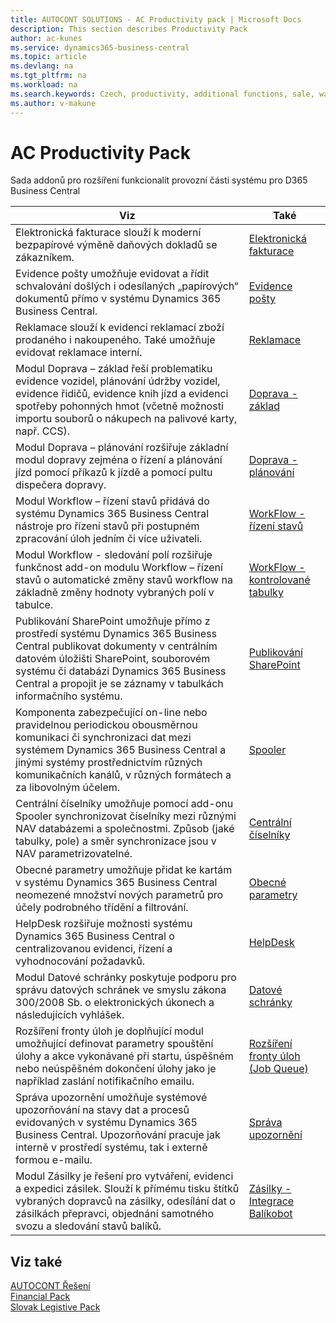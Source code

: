 ```yaml
---
title: AUTOCONT SOLUTIONS - AC Productivity pack | Microsoft Docs
description: This section describes Productivity Pack
author: ac-kunes
ms.service: dynamics365-business-central
ms.topic: article
ms.devlang: na
ms.tgt_pltfrm: na
ms.workload: na
ms.search.keywords: Czech, productivity, additional functions, sale, warehouse, invoicing, barcode, claims, transportation, workflow
ms.author: v-makune
---
```


# AC Productivity Pack

Sada addonů pro rozšíření funkcionalit provozní části systému pro D365 Business Central

|Viz|Také|
|-|-|
|Elektronická fakturace slouží k moderní bezpapírové výměně daňových dokladů se zákazníkem.|[Elektronická fakturace](ac-elektronic-dokuments.md)|
|Evidence pošty umožňuje evidovat a řídit schvalování došlých i odesílaných „papírových“ dokumentů přímo v systému Dynamics 365 Business Central.|[Evidence pošty](ac-incoming-mail.md)|
|Reklamace slouží k evidenci reklamací zboží prodaného i nakoupeného. Také umožňuje evidovat reklamace interní.|[Reklamace](ac-complaints-management.md)|
|Modul Doprava – základ řeší problematiku evidence vozidel, plánování údržby vozidel, evidence řidičů, evidence knih jízd a evidenci spotřeby pohonných hmot (včetně možnosti importu souborů o nákupech na palivové karty, např. CCS).|[Doprava - základ](ac-transport-basic.md)|
|Modul Doprava – plánování rozšiřuje základní modul dopravy zejména o řízení a plánování jízd pomocí příkazů k jízdě a pomocí pultu dispečera dopravy.|[Doprava - plánování](ac-transport-planning.md)|
|Modul Workflow – řízení stavů přidává do systému Dynamics 365 Business Central nástroje pro řízení stavů při postupném zpracování úloh jedním či více uživateli.|[WorkFlow - řízení stavů](ac-workflow-status-management.md)|
|Modul Workflow - sledování polí rozšiřuje funkčnost add-on modulu Workflow – řízení stavů o automatické změny stavů workflow na základně změny hodnoty vybraných polí v tabulce.|[WorkFlow - kontrolované tabulky](ac-workflow-linker-tables.md)|
|Publikování SharePoint umožňuje přímo z prostředí systému Dynamics 365 Business Central publikovat dokumenty v centrálním datovém úložišti SharePoint, souborovém systému či databázi Dynamics 365 Business Central a propojit je se záznamy v tabulkách informačního systému.|[Publikování SharePoint](ac-sharepoint-publisher.md)|
|Komponenta zabezpečující on-line nebo pravidelnou periodickou obousměrnou komunikaci či synchronizaci dat mezi systémem Dynamics 365 Business Central a jinými systémy prostřednictvím různých komunikačních kanálů, v různých formátech a za libovolným účelem.|[Spooler](ac-spooler.md)|
|Centrální číselníky umožňuje pomocí add-onu Spooler synchronizovat číselníky mezi různými NAV databázemi a společnostmi. Způsob (jaké tabulky, pole) a směr synchronizace jsou v NAV parametrizovatelné.|[Centrální číselníky](ac-centraldatabase.md)|
|Obecné parametry umožňuje přidat ke kartám v systému Dynamics 365 Business Central neomezené množství nových parametrů pro účely podrobného třídění a filtrování.|[Obecné parametry](ac-general-parameters.md)|
|HelpDesk rozšiřuje možnosti systému Dynamics 365 Business Central o centralizovanou evidenci, řízení a vyhodnocování požadavků.|[HelpDesk](ac-helpdesk.md)|
|Modul Datové schránky poskytuje podporu pro správu datových schránek ve smyslu zákona 300/2008 Sb. o elektronických úkonech a následujících vyhlášek.|[Datové schránky](ac-data-boxes.md)|
|Rozšíření fronty úloh je doplňující modul umožňující definovat parametry spouštění úlohy a akce vykonávané při startu, úspěšném nebo neúspěšném dokončení úlohy jako je například zaslání notifikačního emailu.|[Rozšíření fronty úloh (Job Queue)](ac-job-queue-extension.md)|
|Správa upozornění umožňuje systémové upozorňování na stavy dat a procesů evidovaných v systému Dynamics 365 Business Central. Upozorňování pracuje jak interně v prostředí systému, tak i externě formou e-mailu.|[Správa upozornění](ac-notifications.md)|
|Modul Zásilky je řešení pro vytváření, evidenci a expedici zásilek. Slouží k přímému tisku štítků vybraných dopravců na zásilky, odesílání dat o zásilkách přepravci, objednání samotného svozu a sledování stavů balíků.|[Zásilky - Integrace Balíkobot](ac-parcels.md)|


## Viz také
[AUTOCONT Řešení](../index.md)  
[Financial Pack](../AC-FinancialPack/ac-finance-pack.md)  
[Slovak Legistive Pack](../AC-SK/ac-sk-legislative-pack.md)   
